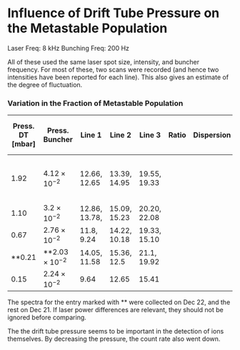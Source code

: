 # Influence of Drift Tube Pressure on the Metastable Population

Laser Freq: 8 kHz
Bunching Freq: 200 Hz

All of these used the same laser spot size, intensity, and buncher frequency. For most of these, two scans were recorded (and hence two intensities have been reported for each line). This also gives an estimate of the degree of fluctuation.

### Variation in the Fraction of Metastable Population

| Press. DT [mbar] | Press. Buncher | Line 1 | Line 2 | Line 3 | Ratio | Dispersion | Percent Deviation from Racah | Comments |
| ---- | ---- | ---- | ---- | ---- | ---- | ---- | ---- | ---- |
| $1.92$ | $4.12 \times 10^{-2}$ | $12.66$, $12.65$ | $13.39$, $14.95$ | $19.55$, $19.33$ |  |  |  | The second spectrum is much cleaner |
| $1.10$ | $3.2\times 10^{-2}$ | $12.86$, $13.78$, | $15.09$, $15.23$ | $20.20$, $22.08$ |  |  |  |  |
| $0.67$ | $2.76\times 10^{-2}$ | $11.8$,  $9.24$ | $14.22$, $10.18$ | $19.33$, $15.10$ |  |  |  |  |
| **$0.21$ | **$2.03 \times 10^{-2}$ | $14.05$, $11.58$ | $15.36$, $12.5$ | $21.1$, $19.92$ |  |  |  |  |
| $0.15$ | $2.24 \times 10^{-2}$ | $9.64$ | $12.65$ | $15.41$ |  |  |  |  |

The spectra for the entry marked with ** were collected on Dec 22, and the rest on Dec 21. If laser power differences are relevant, they should not be ignored before comparing.

The the drift tube pressure seems to be important in the detection of ions themselves. By decreasing the pressure, the count rate also went down.